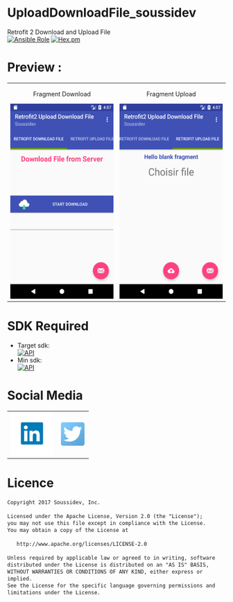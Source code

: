 # UploadDownloadFile_soussidev
Retrofit 2 Download and Upload File
<br>
[![Ansible Role](https://img.shields.io/badge/Developer-Soussidev-yellow.svg)]()
[![Hex.pm](https://img.shields.io/hexpm/l/plug.svg)]()

# Preview :
<table>
<tr align="center">
<td>
<p>Fragment Download </p>
<img src="picture/img_download.png" height="450" width="280">
</td>
<td>
<p>Fragment Upload </p>
<img src="picture/img_upload.png" height="450" width="280">
</td>
</tr>
</table>   


# SDK Required
+ Target sdk:<br>
[![API](https://img.shields.io/badge/API-26%2B-brightgreen.svg?style=flat)](https://android-arsenal.com/api?level=26)
+ Min sdk:<br>
[![API](https://img.shields.io/badge/API-19%2B-orange.svg?style=flat)](https://android-arsenal.com/api?level=19)

# Social Media
<table border="0">
   <tr>
      <td>
<a href="https://www.linkedin.com/in/soussimohamed/">
<img src="picture/linkedin.png" height="100" width="100" alt="Soussi Mohamed">
</a>
      </td>
      <td>
         <a href="https://twitter.com/soussimohamed7/">
<img src="picture/Twitter.png" height="60" width="60" alt="Soussi Mohamed">
</a>
     </td>
  </tr> 
</table>   

# Licence
```
Copyright 2017 Soussidev, Inc.

Licensed under the Apache License, Version 2.0 (the "License");
you may not use this file except in compliance with the License.
You may obtain a copy of the License at

   http://www.apache.org/licenses/LICENSE-2.0

Unless required by applicable law or agreed to in writing, software
distributed under the License is distributed on an "AS IS" BASIS,
WITHOUT WARRANTIES OR CONDITIONS OF ANY KIND, either express or implied.
See the License for the specific language governing permissions and
limitations under the License.
```

